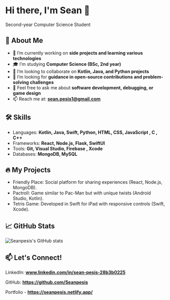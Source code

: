 # Hi there, I'm Sean 👋
Second-year Computer Science Student

## 🚀 About Me

- 🔭 I’m currently working on **side projects and learning various technologies**
- 🎓 I’m studying **Computer Science (BSc, 2nd year)** 
- 👀 I’m looking to collaborate on **Kotlin, Java, and Python projects** 
- 🤔 I’m looking for **guidance in open-source contributions and problem-solving challenges** 
- 💬 Feel free to ask me about **software development, debugging, or game design** 
- 📫 Reach me at: **sean.pesis1@gmail.com**

## 🛠 Skills

- Languages: **Kotlin, Java, Swift, Python, HTML, CSS, JavaScript , C , C++**
- Frameworks: **React, Node.js, Flask, SwiftUI**
- Tools: **Git, Visual Studio, Firebase , Xcode**
- Databases: **MongoDB, MySQL**

## 🔥 My Projects

- Friendly Place: Social platform for sharing experiences (React, Node.js, MongoDB). 
- Pactroll: Game similar to Pac-Man but with unique twists (Android Studio, Kotlin). 
- Tetris Game: Developed in Swift for iPad with responsive controls (Swift, Xcode). 

## 📈 GitHub Stats

![Seanpesis's GitHub stats](https://github-readme-stats.vercel.app/api?username=Seanpesis&show_icons=true&theme=radical)

## 📫 Let's Connect!

LinkedIn: **www.linkedin.com/in/sean-pesis-28b3b0225**

GitHub: **https://github.com/Seanpesis**

Portfolio - **https://seanpesis.netlify.app/**
